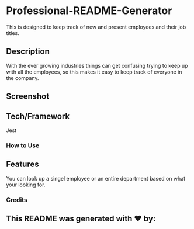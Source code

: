 # Professional-README-Generator

This is designed to keep track of new and present employees and their job titles.

## Description

With the ever growing industries things can get confusing trying to keep up with all the employees, so this makes it easy to keep track of everyone in the company.

## Screenshot



## Tech/Framework

Jest

### How to Use

## Features

You can look up a singel employee or an entire department based on what your looking for.

### Credits


## This README was generated with ❤️ by: 
